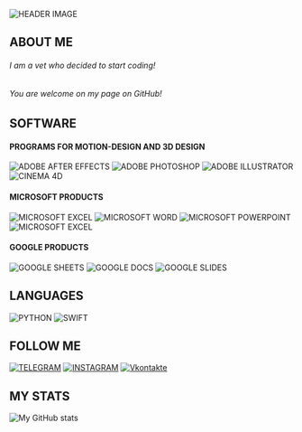![HEADER IMAGE](https://img.freepik.com/free-vector/cute-capibara-character-different-poses_107791-30689.jpg?t=st=1741777107~exp=1741780707~hmac=f2dcf8f5a1ff6c008e3cda9cad98dde819c05e99c7ab4470f839b57f3af717bf&w=2000)

## ABOUT ME
###### *I am a vet who decided to start coding!* <br>
###### *You are welcome on my page on GitHub!*


## SOFTWARE
#### PROGRAMS FOR MOTION-DESIGN AND 3D DESIGN
![ADOBE AFTER EFFECTS](https://img.shields.io/badge/ADOBE%20AFTER%20EFFECTS-5b4b41?style=flat&logo=adobe%20after%20effects)
![ADOBE PHOTOSHOP](https://img.shields.io/badge/ADOBE%20PHOTOSHOP-5b4b41?style=flat&logo=adobe%20photoshop)
![ADOBE ILLUSTRATOR](https://img.shields.io/badge/ADOBE%20ILLUSTRATOR-5b4b41?style=flat&logo=adobe%20illustrator)
![CINEMA 4D](https://img.shields.io/badge/CINEMA%204D-5b4b41?style=flat&logo=cinema%204D)
#### MICROSOFT PRODUCTS
![MICROSOFT EXCEL](https://img.shields.io/badge/MICROSOFT%20EXCEL-5b4b41?style=flat&logo=microsoft%20excel)
![MICROSOFT WORD](https://img.shields.io/badge/MICROSOFT%20WORD-5b4b41?style=flat&logo=microsoft%20word)
![MICROSOFT POWERPOINT](https://img.shields.io/badge/MICROSOFT%20POWERPOINT-5b4b41?style=flat&logo=microsoft%20powerpoint)
![MICROSOFT EXCEL](https://img.shields.io/badge/MICROSOFT%20EXCEL-5b4b41?style=flat&logo=microsoft%20excel)
#### GOOGLE PRODUCTS
![GOOGLE SHEETS](https://img.shields.io/badge/GOOGLE%20SHEETS-5b4b41?style=flat&logo=google)
![GOOGLE DOCS](https://img.shields.io/badge/GOOGLE%20DOCS-5b4b41?style=flat&logo=google)
![GOOGLE SLIDES](https://img.shields.io/badge/GOOGLE%20SLIDES-5b4b41?style=flat&logo=google)

## LANGUAGES
![PYTHON](https://img.shields.io/badge/PYTHON-5b4b41?style=flat&logo=python&logoColor=FFFF00)
![SWIFT](https://img.shields.io/badge/SWIFT-5b4b41?style=flat&logo=swift&logoColor=ED6136)

## FOLLOW ME
[![TELEGRAM](https://img.shields.io/badge/TELEGRAM-5b4b41?style=flat&logo=telegram)](https://t.me/scooooodeeeeez)
[![INSTAGRAM](https://img.shields.io/badge/INSTAGRAM-5b4b41?style=flat&logo=instagram)](https://www.instagram.com/scooooodeeeeez)
[![Vkontakte](https://img.shields.io/badge/Vkontakte-5b4b41?style=flat&logo=Vk)](https://vk.com/scooooodeeeeez)

## MY STATS
![My GitHub stats](https://github-readme-stats.vercel.app/api?username=doshiksmirnoff&show_icons=true&count_private=true&bg_color=5b4b41&title_color=FFFFFF&text_color=F6F2EC&icon_color=ED6136)
